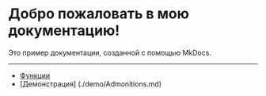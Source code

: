 # Добро пожаловать в мою документацию!

Это пример документации, созданной с помощью MkDocs.

---

* [Функции](./project/Mermaid.md)
* [Демонстрация] (./demo/Admonitions.md)